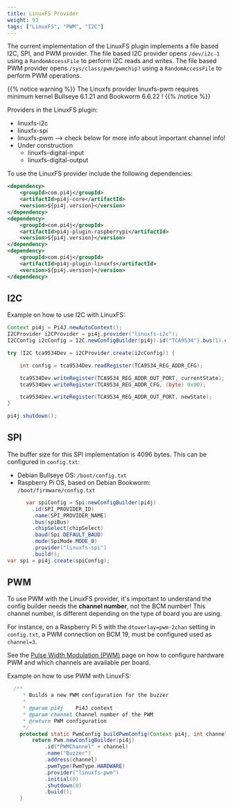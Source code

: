 ```yaml
---
title: LinuxFS Provider
weight: 93
tags: ["LinuxFS", "PWM", "I2C"]
---
```


The current implementation of the LinuxFS plugin implements a file based I2C, SPI, and PWM provider. The file based I2C provider opens 
`/dev/i2c-1` using a `RandomAccessFile` to perform I2C reads and writes. The file based PWM provider opens
`/sys/class/pwm/pwmchip?` using a `RandomAccessFile` to perform PWM operations.

{{% notice warning %}}
The Linuxfs provider linuxfs-pwm requires minimum kernel Bullseye 6.1.21 and Bookworm 6.6.22 !
{{% /notice %}}

Providers in the LinuxFS plugin:

* linuxfs-i2c
* linuxfx-spi
* linuxfs-pwm --> check below for more info about important channel info!
* Under construction
  * linuxfs-digital-input
  * linuxfs-digital-output

To use the LinuxFS provider include the following dependencies:

``` xml
<dependency>
    <groupId>com.pi4j</groupId>
    <artifactId>pi4j-core</artifactId>
    <version>${pi4j.version}</version>
</dependency>
<dependency>
    <groupId>com.pi4j</groupId>
    <artifactId>pi4j-plugin-raspberrypi</artifactId>
    <version>${pi4j.version}</version>
</dependency>
<dependency>
    <groupId>com.pi4j</groupId>
    <artifactId>pi4j-plugin-linuxfs</artifactId>
    <version>${pi4j.version}</version>
</dependency>
```

## I2C 

Example on how to use I2C with LinuxFS:

``` java
Context pi4j = Pi4J.newAutoContext();
I2CProvider i2CProvider = pi4j.provider("linuxfs-i2c");
I2CConfig i2cConfig = I2C.newConfigBuilder(pi4j).id("TCA9534").bus(1).device(0x3f).build();

try (I2C tca9534Dev = i2CProvider.create(i2cConfig)) {

	int config = tca9534Dev.readRegister(TCA9534_REG_ADDR_CFG);

	tca9534Dev.writeRegister(TCA9534_REG_ADDR_OUT_PORT, currentState);
	tca9534Dev.writeRegister(TCA9534_REG_ADDR_CFG, (byte) 0x00);

	tca9534Dev.writeRegister(TCA9534_REG_ADDR_OUT_PORT, newState);
}

pi4j.shutdown();
```

## SPI

The buffer size for this SPI implementation is 4096 bytes. This can be configured in `config.txt`:

* Debian Bullseye OS: `/boot/config.txt`
* Raspberry Pi OS, based on Debian Bookworm: `/boot/firmware/config.txt`

```java
      var spiConfig = Spi.newConfigBuilder(pi4j)
        .id(SPI_PROVIDER_ID)
        .name(SPI_PROVIDER_NAME)
        .bus(spiBus)
        .chipSelect(chipSelect)
        .baud(Spi.DEFAULT_BAUD)
        .mode(SpiMode.MODE_0)
        .provider("linuxfs-spi")
        .build();
var spi = pi4j.create(spiConfig);

```

## PWM

To use PWM with the LinuxFS provider, it's important to understand the config builder needs the **channel number**, not the BCM number! This channel number, is different depending on the type of board you are using. 

For instance, on a Raspberry Pi 5 with the `dtoverlay=pwm-2chan` setting in `config.txt`, a PWM connection on BCM 19, must be configured used as `channel=3`. 

See the [Pulse Width Modulation (PWM)](/documentation/io-examples/pwm/#linuxfs-provider-linuxfs-pwm) page on how to configure hardware PWM and which channels are available per board.

Example on how to use PWM with LinuxFS:

```java
  /**
     * Builds a new PWM configuration for the buzzer
     *
     * @param pi4j    Pi4J context
     * @param channel Channel number of the PWM
     * @return PWM configuration
     */
    protected static PwmConfig buildPwmConfig(Context pi4j, int channel) {
        return Pwm.newConfigBuilder(pi4j)
            .id("PWMChannel" + channel)
            .name("Buzzer")
            .address(channel)
            .pwmType(PwmType.HARDWARE)
            .provider("linuxfs-pwm")
            .initial(0)
            .shutdown(0)
            .build();
    }

```

